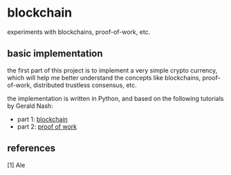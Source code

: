 # blockchain
experiments with blockchains, proof-of-work, etc.


## basic implementation

the first part of this project is to implement a very simple crypto currency, which will 
help me better understand the concepts like blockchains, proof-of-work, distributed 
trustless consensus, etc.

the implementation is written in Python, and based on the following tutorials 
by Gerald Nash:

* part 1: [blockchain](https://medium.com/crypto-currently/lets-build-the-tiniest-blockchain-e70965a248b)
* part 2: [proof of work](https://medium.com/crypto-currently/lets-make-the-tiniest-blockchain-bigger-ac360a328f4d)

## references

[1] Ale [](https://keepingstock.net/explaining-blockchain-how-proof-of-work-enables-trustless-consensus-2abed27f0845)